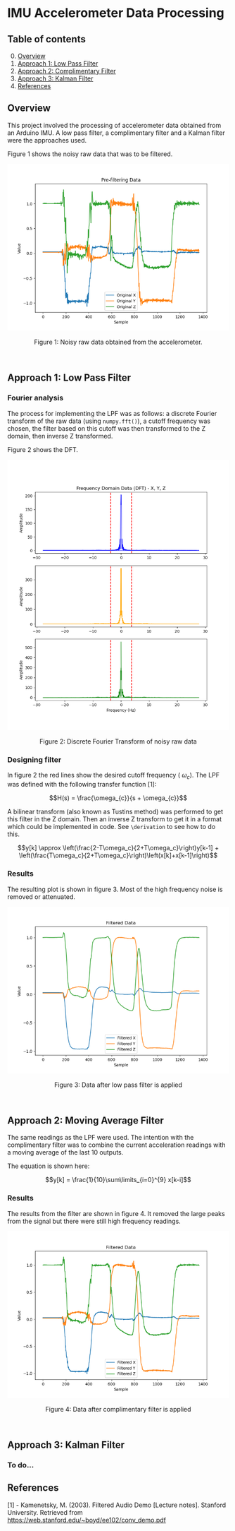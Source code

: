 # IMU Accelerometer Data Processing

## Table of contents
0. [Overview](#overview)
1. [Approach 1: Low Pass Filter](#approach-1-low-pass-filter)
2. [Approach 2: Complimentary Filter](#approach-2-complimentary-filter)
3. [Approach 3: Kalman Filter](#approach-3-kalman-filter)
4. [References](#references)

## Overview
This project involved the processing of accelerometer data obtained from an Arduino IMU. A low pass filter, a complimentary filter and a Kalman filter were the approaches used.

Figure 1 shows the noisy raw data that was to be filtered.

<p align="center">
  <kbd>
    <img src="https://raw.githubusercontent.com/keatinl1/Filter_IMU/main/figs/Pre_Filtering.png">
  </kbd>
</p>
<p align="center">
Figure 1: Noisy raw data obtained from the accelerometer.
</p>

$~~~~~~~~~~$

## Approach 1: Low Pass Filter

### Fourier analysis

The process for implementing the LPF was as follows: a discrete Fourier transform of the raw data (using ```numpy.fft()```), a cutoff frequency was chosen, the filter based on this cutoff was then transformed to the Z domain, then inverse Z transformed.

Figure 2 shows the DFT.

<p align="center">
  <kbd>
    <img src="https://raw.githubusercontent.com/keatinl1/Filter_IMU/main/figs/DFT.png">
  </kbd>
</p>
<p align="center">
Figure 2: Discrete Fourier Transform of noisy raw data
</p>

### Designing filter

In figure 2 the red lines show the desired cutoff frequency ( $\omega_{c}$). The LPF was defined with the following transfer function [1]:

$$H(s) = \frac{\omega_{c}}{s + \omega_{c}}$$

A bilinear transform (also known as Tustins method) was performed to get this filter in the Z domain. Then an inverse Z transform to get it in a format which could be implemented in code. See ```\derivation``` to see how to do this.

$$y[k] \approx \left(\frac{2-T\omega_c}{2+T\omega_c}\right)y[k-1] + \left(\frac{T\omega_c}{2+T\omega_c}\right)\left(x[k]+x[k-1]\right)$$

### Results

The resulting plot is shown in figure 3. Most of the high frequency noise is removed or attenuated.

<p align="center">
  <kbd>
    <img src="https://raw.githubusercontent.com/keatinl1/Filter_IMU/main/figs/After_Filtering.png">
  </kbd>
</p>
<p align="center">
Figure 3: Data after low pass filter is applied
</p>

$~~~~~~~~~~$

## Approach 2: Moving Average Filter

The same readings as the LPF were used. The intention with the complimentary filter was to combine the current acceleration readings with a moving average of the last 10 outputs.

The equation is shown here:

$$y[k] = \frac{1}{10}\sum\limits_{i=0}^{9} x[k-i]$$

### Results

The results from the filter are shown in figure 4. It removed the large peaks from the signal but there were still high frequency readings.

<p align="center">
  <kbd>
    <img src="https://raw.githubusercontent.com/keatinl1/Filter_IMU/main/figs/complimentary_moving_avg.png">
  </kbd>
</p>
<p align="center">
Figure 4: Data after complimentary filter is applied
</p>

$~~~~~~~~~~$

## Approach 3: Kalman Filter

### To do...

## References

[1] - Kamenetsky, M. (2003). Filtered Audio Demo [Lecture notes]. Stanford University. Retrieved from https://web.stanford.edu/~boyd/ee102/conv_demo.pdf
